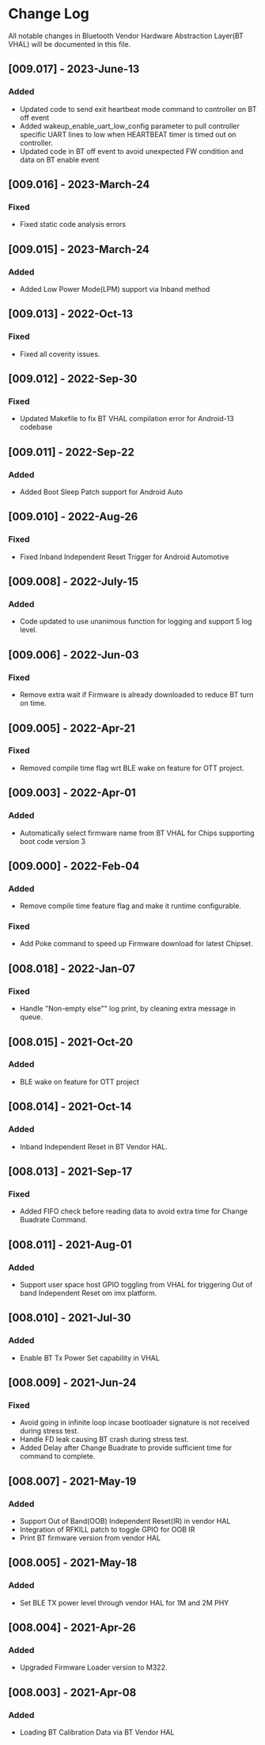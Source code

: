 # Change Log
All notable changes in Bluetooth Vendor Hardware Abstraction Layer(BT VHAL) will be documented in this file.

## [009.017] - 2023-June-13

### Added
- Updated code to send exit heartbeat mode command to controller on BT off event
- Added wakeup_enable_uart_low_config parameter to pull controller specific UART lines to low when HEARTBEAT timer is timed out on controller.
- Updated code in BT off event to avoid unexpected FW condition and data on BT enable event

## [009.016] - 2023-March-24

### Fixed
- Fixed static code analysis errors

## [009.015] - 2023-March-24

### Added
- Added Low Power Mode(LPM) support via Inband method

## [009.013] - 2022-Oct-13

### Fixed
- Fixed all coverity issues.

## [009.012] - 2022-Sep-30

### Fixed
- Updated Makefile to fix BT VHAL compilation error for Android-13 codebase

## [009.011] - 2022-Sep-22

### Added
- Added Boot Sleep Patch support for Android Auto
 
## [009.010] - 2022-Aug-26

### Fixed
- Fixed Inband Independent Reset Trigger for Android Automotive

## [009.008] - 2022-July-15

### Added
- Code updated to use unanimous function for logging and support 5 log level.

## [009.006] - 2022-Jun-03

### Fixed
- Remove extra wait if Firmware is already downloaded to reduce BT turn on time.

## [009.005] - 2022-Apr-21

### Fixed
- Removed compile time flag wrt BLE wake on feature for OTT project.

## [009.003] - 2022-Apr-01

### Added
- Automatically select firmware name from BT VHAL for Chips supporting boot code version 3

## [009.000] - 2022-Feb-04
 
### Added
- Remove compile time feature flag and make it runtime configurable.

### Fixed
- Add Poke command to speed up Firmware download for latest Chipset.

## [008.018] - 2022-Jan-07
 
### Fixed
- Handle "Non-empty else"" log print, by cleaning extra message in queue.
  
## [008.015] - 2021-Oct-20
 
### Added
- BLE wake on feature for OTT project

## [008.014] - 2021-Oct-14
 
### Added
- Inband Independent Reset in BT Vendor HAL.

## [008.013] - 2021-Sep-17

### Fixed
- Added FIFO check before reading data to avoid extra time for Change Buadrate Command.

## [008.011] - 2021-Aug-01
 
### Added
- Support user space host GPIO toggling from VHAL for triggering Out of band Independent Reset om imx platform.

## [008.010] - 2021-Jul-30
 
### Added
- Enable BT Tx Power Set capability in VHAL

## [008.009] - 2021-Jun-24
 
### Fixed
- Avoid going in infinite loop incase bootloader signature is not received during stress test.
- Handle FD leak causing BT crash during stress test.
- Added Delay after Change Buadrate to provide sufficient time for command to complete.

## [008.007] - 2021-May-19
 
### Added
- Support Out of Band(OOB) Independent Reset(IR) in vendor HAL
- Integration of RFKILL patch to toggle GPIO for OOB IR
- Print BT firmware version from vendor HAL

## [008.005] - 2021-May-18

### Added
 - Set BLE TX power level through vendor HAL for 1M and 2M PHY

## [008.004] - 2021-Apr-26

### Added
 - Upgraded Firmware Loader version to M322.

## [008.003] - 2021-Apr-08
 
### Added
- Loading BT Calibration Data via BT Vendor HAL

